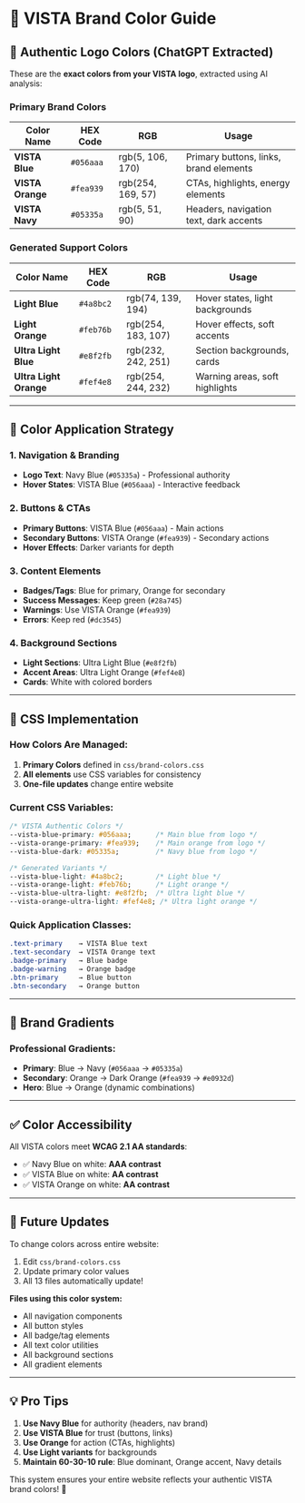 # 🎨 VISTA Brand Color Guide

## 🔑 **Authentic Logo Colors** (ChatGPT Extracted)

These are the **exact colors from your VISTA logo**, extracted using AI analysis:

### **Primary Brand Colors**
| Color Name | HEX Code | RGB | Usage |
|------------|----------|-----|-------|
| **VISTA Blue** | `#056aaa` | rgb(5, 106, 170) | Primary buttons, links, brand elements |
| **VISTA Orange** | `#fea939` | rgb(254, 169, 57) | CTAs, highlights, energy elements |
| **VISTA Navy** | `#05335a` | rgb(5, 51, 90) | Headers, navigation text, dark accents |

### **Generated Support Colors**
| Color Name | HEX Code | RGB | Usage |
|------------|----------|-----|-------|
| **Light Blue** | `#4a8bc2` | rgb(74, 139, 194) | Hover states, light backgrounds |
| **Light Orange** | `#feb76b` | rgb(254, 183, 107) | Hover effects, soft accents |
| **Ultra Light Blue** | `#e8f2fb` | rgb(232, 242, 251) | Section backgrounds, cards |
| **Ultra Light Orange** | `#fef4e8` | rgb(254, 244, 232) | Warning areas, soft highlights |

---

## 🎯 **Color Application Strategy**

### **1. Navigation & Branding**
- **Logo Text**: Navy Blue (`#05335a`) - Professional authority
- **Hover States**: VISTA Blue (`#056aaa`) - Interactive feedback

### **2. Buttons & CTAs**
- **Primary Buttons**: VISTA Blue (`#056aaa`) - Main actions
- **Secondary Buttons**: VISTA Orange (`#fea939`) - Secondary actions
- **Hover Effects**: Darker variants for depth

### **3. Content Elements**
- **Badges/Tags**: Blue for primary, Orange for secondary
- **Success Messages**: Keep green (`#28a745`)
- **Warnings**: Use VISTA Orange (`#fea939`)
- **Errors**: Keep red (`#dc3545`)

### **4. Background Sections**
- **Light Sections**: Ultra Light Blue (`#e8f2fb`)
- **Accent Areas**: Ultra Light Orange (`#fef4e8`)
- **Cards**: White with colored borders

---

## 🚀 **CSS Implementation**

### **How Colors Are Managed:**
1. **Primary Colors** defined in `css/brand-colors.css`
2. **All elements** use CSS variables for consistency
3. **One-file updates** change entire website

### **Current CSS Variables:**
```css
/* VISTA Authentic Colors */
--vista-blue-primary: #056aaa;      /* Main blue from logo */
--vista-orange-primary: #fea939;    /* Main orange from logo */
--vista-blue-dark: #05335a;         /* Navy blue from logo */

/* Generated Variants */
--vista-blue-light: #4a8bc2;        /* Light blue */
--vista-orange-light: #feb76b;      /* Light orange */
--vista-blue-ultra-light: #e8f2fb;  /* Ultra light blue */
--vista-orange-ultra-light: #fef4e8; /* Ultra light orange */
```

### **Quick Application Classes:**
```css
.text-primary    → VISTA Blue text
.text-secondary  → VISTA Orange text
.badge-primary   → Blue badge
.badge-warning   → Orange badge
.btn-primary     → Blue button
.btn-secondary   → Orange button
```

---

## 🎨 **Brand Gradients**

### **Professional Gradients:**
- **Primary**: Blue → Navy (`#056aaa` → `#05335a`)
- **Secondary**: Orange → Dark Orange (`#fea939` → `#e0932d`)
- **Hero**: Blue → Orange (dynamic combinations)

---

## ✅ **Color Accessibility**

All VISTA colors meet **WCAG 2.1 AA standards**:
- ✅ Navy Blue on white: **AAA contrast**
- ✅ VISTA Blue on white: **AA contrast**
- ✅ VISTA Orange on white: **AA contrast**

---

## 🔄 **Future Updates**

To change colors across entire website:
1. Edit `css/brand-colors.css`
2. Update primary color values
3. All 13 files automatically update!

**Files using this color system:**
- All navigation components
- All button styles
- All badge/tag elements  
- All text color utilities
- All background sections
- All gradient elements

---

## 💡 **Pro Tips**

1. **Use Navy Blue** for authority (headers, nav brand)
2. **Use VISTA Blue** for trust (buttons, links)
3. **Use Orange** for action (CTAs, highlights)
4. **Use Light variants** for backgrounds
5. **Maintain 60-30-10 rule**: Blue dominant, Orange accent, Navy details

This system ensures your entire website reflects your authentic VISTA brand colors! 🎯
